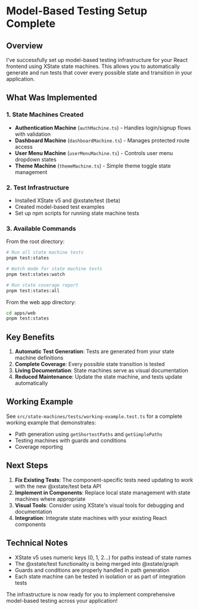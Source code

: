 # Model-Based Testing Setup Complete

## Overview

I've successfully set up model-based testing infrastructure for your React frontend using XState state machines. This allows you to automatically generate and run tests that cover every possible state and transition in your application.

## What Was Implemented

### 1. **State Machines Created**
- **Authentication Machine** (`authMachine.ts`) - Handles login/signup flows with validation
- **Dashboard Machine** (`dashboardMachine.ts`) - Manages protected route access
- **User Menu Machine** (`userMenuMachine.ts`) - Controls user menu dropdown states
- **Theme Machine** (`themeMachine.ts`) - Simple theme toggle state management

### 2. **Test Infrastructure**
- Installed XState v5 and @xstate/test (beta)
- Created model-based test examples
- Set up npm scripts for running state machine tests

### 3. **Available Commands**

From the root directory:
```bash
# Run all state machine tests
pnpm test:states

# Watch mode for state machine tests
pnpm test:states:watch

# Run state coverage report
pnpm test:states:all
```

From the web app directory:
```bash
cd apps/web
pnpm test:states
```

## Key Benefits

1. **Automatic Test Generation**: Tests are generated from your state machine definitions
2. **Complete Coverage**: Every possible state transition is tested
3. **Living Documentation**: State machines serve as visual documentation
4. **Reduced Maintenance**: Update the state machine, and tests update automatically

## Working Example

See `src/state-machines/tests/working-example.test.ts` for a complete working example that demonstrates:
- Path generation using `getShortestPaths` and `getSimplePaths`
- Testing machines with guards and conditions
- Coverage reporting

## Next Steps

1. **Fix Existing Tests**: The component-specific tests need updating to work with the new @xstate/test beta API
2. **Implement in Components**: Replace local state management with state machines where appropriate
3. **Visual Tools**: Consider using XState's visual tools for debugging and documentation
4. **Integration**: Integrate state machines with your existing React components

## Technical Notes

- XState v5 uses numeric keys (0, 1, 2...) for paths instead of state names
- The @xstate/test functionality is being merged into @xstate/graph
- Guards and conditions are properly handled in path generation
- Each state machine can be tested in isolation or as part of integration tests

The infrastructure is now ready for you to implement comprehensive model-based testing across your application!